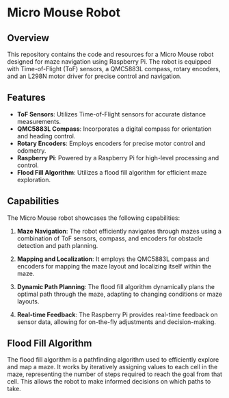 # Micro Mouse Robot

## Overview

This repository contains the code and resources for a Micro Mouse robot designed for maze navigation using Raspberry Pi. The robot is equipped with Time-of-Flight (ToF) sensors, a QMC5883L compass, rotary encoders, and an L298N motor driver for precise control and navigation.

## Features

- **ToF Sensors**: Utilizes Time-of-Flight sensors for accurate distance measurements.
- **QMC5883L Compass**: Incorporates a digital compass for orientation and heading control.
- **Rotary Encoders**: Employs encoders for precise motor control and odometry.
- **Raspberry Pi**: Powered by a Raspberry Pi for high-level processing and control.
- **Flood Fill Algorithm**: Utilizes a flood fill algorithm for efficient maze exploration.

## Capabilities

The Micro Mouse robot showcases the following capabilities:

1. **Maze Navigation**: The robot efficiently navigates through mazes using a combination of ToF sensors, compass, and encoders for obstacle detection and path planning.

2. **Mapping and Localization**: It employs the QMC5883L compass and encoders for mapping the maze layout and localizing itself within the maze.

3. **Dynamic Path Planning**: The flood fill algorithm dynamically plans the optimal path through the maze, adapting to changing conditions or maze layouts.

4. **Real-time Feedback**: The Raspberry Pi provides real-time feedback on sensor data, allowing for on-the-fly adjustments and decision-making.

## Flood Fill Algorithm

The flood fill algorithm is a pathfinding algorithm used to efficiently explore and map a maze. It works by iteratively assigning values to each cell in the maze, representing the number of steps required to reach the goal from that cell. This allows the robot to make informed decisions on which paths to take.
